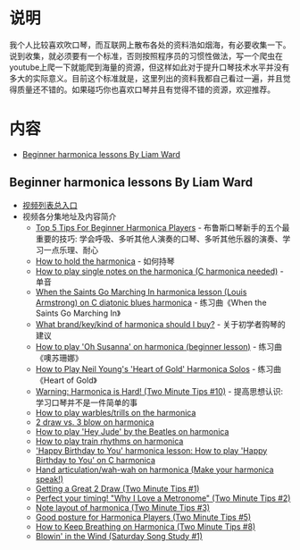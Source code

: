 # 说明

我个人比较喜欢吹口琴，而互联网上散布各处的资料浩如烟海，有必要收集一下。说到收集，就必须要有一个标准，否则按照程序员的习惯性做法，写一个爬虫在youtube上爬一下就能爬到海量的资源，但这样如此对于提升口琴技术水平并没有多大的实际意义。目前这个标准就是，这里列出的资料我都自己看过一遍，并且觉得质量还不错的。如果碰巧你也喜欢口琴并且有觉得不错的资源，欢迎推荐。

# 内容 

- [Beginner harmonica lessons By Liam Ward](#beginner-harmonica-lessons-by-liam-ward)

## Beginner harmonica lessons By Liam Ward

* [视频列表总入口](https://www.youtube.com/playlist?list=PLKONji9dlomQtLpyMM4vT9K1mx_jUNxLp)
* 视频各分集地址及内容简介
  * [Top 5 Tips For Beginner Harmonica Players](https://www.youtube.com/watch?v=Qld7XBdsRyU) - 布鲁斯口琴新手的五个最重要的技巧: 学会呼吸、多听其他人演奏的口琴、多听其他乐器的演奏、学习一点乐理、耐心
  * [How to hold the harmonica](https://www.youtube.com/watch?v=GmcHnx7d1g0) - 如何持琴
  * [How to play single notes on the harmonica (C harmonica needed)](https://www.youtube.com/watch?v=YkEfzb-3pIM) - 单音
  * [When the Saints Go Marching In harmonica lesson (Louis Armstrong) on C diatonic blues harmonica](https://www.youtube.com/watch?v=HBB2ijN4p3g) - 练习曲《When the Saints Go Marching In》
  * [What brand/key/kind of harmonica should I buy?](https://www.youtube.com/watch?v=vuajLny-rIE) - 关于初学者购琴的建议
  * [How to play 'Oh Susanna' on harmonica (beginner lesson)](https://www.youtube.com/watch?v=4hnz9O-0uQ8) - 练习曲《噢苏珊娜》
  * [How to Play Neil Young's 'Heart of Gold' Harmonica Solos](https://www.youtube.com/watch?v=HgGoPxJljao) - 练习曲《Heart of Gold》
  * [Warning: Harmonica is Hard! (Two Minute Tips #10)](https://www.youtube.com/watch?v=9GuFPgyNKFc) - 提高思想认识: 学习口琴并不是一件简单的事
  * [How to play warbles/trills on the harmonica](https://www.youtube.com/watch?v=BtQ-9a67nfA)
  * [2 draw vs. 3 blow on harmonica](https://www.youtube.com/watch?v=bM50EjhoJqo)
  * [How to play 'Hey Jude' by the Beatles on harmonica](https://www.youtube.com/watch?v=J-YmxK4wm-o&index=5&list=PLKONji9dlomQtLpyMM4vT9K1mx_jUNxLp)
  * [How to play train rhythms on harmonica](https://www.youtube.com/watch?v=M6rhk0aFILU&list=PLKONji9dlomQtLpyMM4vT9K1mx_jUNxLp&index=6)
  * ['Happy Birthday to You' harmonica lesson: How to play 'Happy Birthday to You' on C harmonica](https://www.youtube.com/watch?v=awy-UZIKQpw&list=PLKONji9dlomQtLpyMM4vT9K1mx_jUNxLp&index=8)
  * [Hand articulation/wah-wah on harmonica (Make your harmonica speak!)](https://www.youtube.com/watch?v=SN_TK5p8pRQ&list=PLKONji9dlomQtLpyMM4vT9K1mx_jUNxLp&index=11)
  * [Getting a Great 2 Draw (Two Minute Tips #1)](https://www.youtube.com/watch?v=B9ro0V-jnH0&list=PLKONji9dlomQtLpyMM4vT9K1mx_jUNxLp&index=12)
  * [Perfect your timing! "Why I Love a Metronome" (Two Minute Tips #2)](https://www.youtube.com/watch?v=i5KFE7SXA3A&list=PLKONji9dlomQtLpyMM4vT9K1mx_jUNxLp&index=13)
  * [Note layout of harmonica (Two Minute Tips #3)](https://www.youtube.com/watch?v=u8S166FhvVQ&list=PLKONji9dlomQtLpyMM4vT9K1mx_jUNxLp&index=14)
  * [Good posture for Harmonica Players (Two Minute Tips #5)](https://www.youtube.com/watch?v=lp0wwrurWmY&list=PLKONji9dlomQtLpyMM4vT9K1mx_jUNxLp&index=15)
  * [How to Keep Breathing on Harmonica (Two Minute Tips #8)](https://www.youtube.com/watch?v=dEI1bmmPGbQ&index=16&list=PLKONji9dlomQtLpyMM4vT9K1mx_jUNxLp)
  * [Blowin' in the Wind (Saturday Song Study #1)](https://www.youtube.com/watch?v=mMbyL7ObxcU&list=PLKONji9dlomQtLpyMM4vT9K1mx_jUNxLp&index=18)
